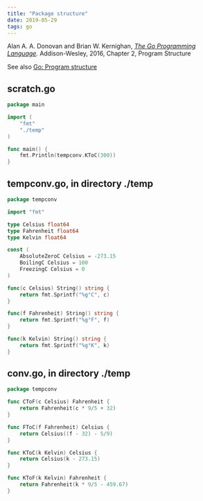 ```yaml
---
title: "Package structure"
date: 2019-05-29
tags: go
---
```


Alan A. A. Donovan and Brian W. Kernighan, *[The Go Programming Language].*
Addison-Wesley, 2016, Chapter 2, Program Structure

[The Go Programming Language]: http://www.gopl.io/

See also [Go: Program structure](http://bitfragment.net/plnotes/go/program-structure/)

## scratch.go

```go
package main

import (
    "fmt"
    "./temp"
)

func main() {
    fmt.Println(tempconv.KToC(300))
}
```

## tempconv.go, in directory ./temp

```go
package tempconv

import "fmt"

type Celsius float64
type Fahrenheit float64
type Kelvin float64

const (
    AbsoluteZeroC Celsius = -273.15
    BoilingC Celsius = 100
    FreezingC Celsius = 0
)

func(c Celsius) String() string {
    return fmt.Sprintf("%g°C", c)
}

func(f Fahrenheit) String() string {
    return fmt.Sprintf("%g°F", f)
}

func(k Kelvin) String() string {
    return fmt.Sprintf("%g°K", k)
}
```

## conv.go, in directory ./temp

```go
package tempconv

func CToF(c Celsius) Fahrenheit {
    return Fahrenheit(c * 9/5 + 32)
}

func FToC(f Fahrenheit) Celsius {
    return Celsius((f - 32) - 5/9)
}

func KToC(k Kelvin) Celsius {
    return Celsius(k - 273.15)
}

func KToF(k Kelvin) Fahrenheit {
    return Fahrenheit(k * 9/5 - 459.67)
}
```
